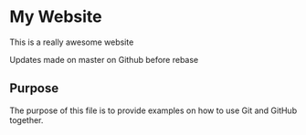 # My Website

This is a really awesome website

Updates made on master on Github before rebase

## Purpose

The purpose of this file is to provide examples
on how to use Git and GitHub together.

